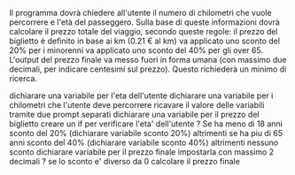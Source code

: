 Il programma dovrà chiedere all'utente il numero di chilometri che vuole percorrere e l'età del passeggero.
Sulla base di queste informazioni dovrà calcolare il prezzo totale del viaggio, secondo queste regole:
il prezzo del biglietto è definito in base ai km (0.21 € al km)
va applicato uno sconto del 20% per i minorenni
va applicato uno sconto del 40% per gli over 65.
L'output del prezzo finale va messo fuori in forma umana (con massimo due decimali, per indicare centesimi sul prezzo). Questo richiederà un minimo di ricerca.


dichiarare una variabile per l'eta dell'utente
dichiarare una variabile per i chilometri che l'utente deve percorrere
ricavare il valore delle variabili tramite due prompt separati
dichiarare una variabile per il prezzo del biglietto
creare un if per verificare l'eta' dell'utente
? Se ha meno di 18 anni 
    sconto del 20%         (dichiarare variabile sconto 20%)
altrimenti se ha piu di 65 anni
    sconto del 40%         (dichiarare variabile sconto 40%)
altrimenti
    nessuno sconto
dichiarare variabile per il prezzo finale 
impostarla con massimo 2 decimali
? se lo sconto e' diverso da 0
    calcolare il prezzo finale

